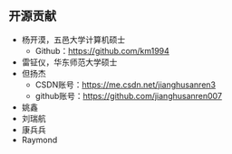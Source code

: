 ## 开源贡献

- 杨开漠，五邑大学计算机硕士
    - Github：https://github.com/km1994
- 雷钲仪，华东师范大学硕士
- 但扬杰
    - CSDN账号：https://me.csdn.net/jianghusanren3   
    - github账号：https://github.com/jianghusanren007
- 姚鑫
- 刘瑞航
- 康兵兵
- Raymond
